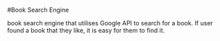 #Book Search Engine

book search engine that utilises Google API to search for a book.
If user found a book that they like, it is easy for them to find it.